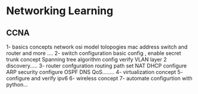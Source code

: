 # Networking Learning 

## CCNA 

1- basics concepts 
    network 
    osi model
    tolopogies
    mac address
    switch and router 
    and more ....
2- switch configuration
    basic config , enable secret
    trunk concept 
    Spanning tree algorithm
    config verify VLAN
    layer 2 discovery.....
3- router confguration
    routing path set 
    NAT
    DHCP configure
    ARP
    security configure
    OSPF
    DNS
    QoS........
4- virtualization concept
5- configure and verify ipv6
6- wireless concept
7- automate configurtion with python...
    
